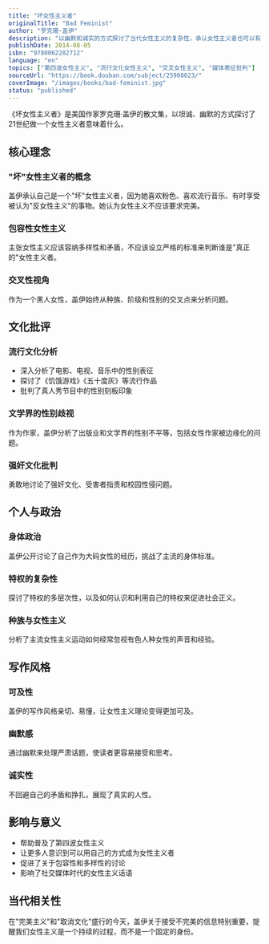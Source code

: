 ```yaml
---
title: "坏女性主义者"
originalTitle: "Bad Feminist"
author: "罗克珊·盖伊"
description: "以幽默和诚实的方式探讨了当代女性主义的复杂性，承认女性主义者也可以有矛盾和不完美。"
publishDate: 2014-08-05
isbn: "9780062282712"
language: "en"
topics: ["第四波女性主义", "流行文化女性主义", "交叉女性主义", "媒体表征批判"]
sourceUrl: "https://book.douban.com/subject/25908023/"
coverImage: "/images/books/bad-feminist.jpg"
status: "published"
---
```


《坏女性主义者》是美国作家罗克珊·盖伊的散文集，以坦诚、幽默的方式探讨了21世纪做一个女性主义者意味着什么。

## 核心理念

### "坏"女性主义者的概念
盖伊承认自己是一个"坏"女性主义者，因为她喜欢粉色、喜欢流行音乐、有时享受被认为"反女性主义"的事物。她认为女性主义不应该要求完美。

### 包容性女性主义
主张女性主义应该容纳多样性和矛盾，不应该设立严格的标准来判断谁是"真正的"女性主义者。

### 交叉性视角
作为一个黑人女性，盖伊始终从种族、阶级和性别的交叉点来分析问题。

## 文化批评

### 流行文化分析
- 深入分析了电影、电视、音乐中的性别表征
- 探讨了《饥饿游戏》《五十度灰》等流行作品
- 批判了真人秀节目中的性别刻板印象

### 文学界的性别歧视
作为作家，盖伊分析了出版业和文学界的性别不平等，包括女性作家被边缘化的问题。

### 强奸文化批判
勇敢地讨论了强奸文化、受害者指责和校园性侵问题。

## 个人与政治

### 身体政治
盖伊公开讨论了自己作为大码女性的经历，挑战了主流的身体标准。

### 特权的复杂性
探讨了特权的多层次性，以及如何认识和利用自己的特权来促进社会正义。

### 种族与女性主义
分析了主流女性主义运动如何经常忽视有色人种女性的声音和经验。

## 写作风格

### 可及性
盖伊的写作风格亲切、易懂，让女性主义理论变得更加可及。

### 幽默感
通过幽默来处理严肃话题，使读者更容易接受和思考。

### 诚实性
不回避自己的矛盾和挣扎，展现了真实的人性。

## 影响与意义

- 帮助普及了第四波女性主义
- 让更多人意识到可以用自己的方式成为女性主义者
- 促进了关于包容性和多样性的讨论
- 影响了社交媒体时代的女性主义话语

## 当代相关性

在"完美主义"和"取消文化"盛行的今天，盖伊关于接受不完美的信息特别重要，提醒我们女性主义是一个持续的过程，而不是一个固定的身份。